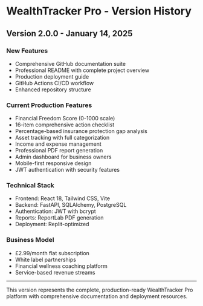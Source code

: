 # WealthTracker Pro - Version History

## Version 2.0.0 - January 14, 2025

### New Features
- Comprehensive GitHub documentation suite
- Professional README with complete project overview
- Production deployment guide
- GitHub Actions CI/CD workflow
- Enhanced repository structure

### Current Production Features
- Financial Freedom Score (0-1000 scale)
- 16-item comprehensive action checklist
- Percentage-based insurance protection gap analysis
- Asset tracking with full categorization
- Income and expense management
- Professional PDF report generation
- Admin dashboard for business owners
- Mobile-first responsive design
- JWT authentication with security features

### Technical Stack
- Frontend: React 18, Tailwind CSS, Vite
- Backend: FastAPI, SQLAlchemy, PostgreSQL
- Authentication: JWT with bcrypt
- Reports: ReportLab PDF generation
- Deployment: Replit-optimized

### Business Model
- £2.99/month flat subscription
- White label partnerships
- Financial wellness coaching platform
- Service-based revenue streams

---

This version represents the complete, production-ready WealthTracker Pro platform with comprehensive documentation and deployment resources.